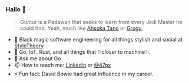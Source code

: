 ### Hallo 👋

> Guntur is a Padawan that seeks to learn from every Jedi Master he could find. Yeah, much like [Ahsoka Tano](https://starwars.fandom.com/wiki/Ahsoka_Tano) or [Grogu](https://starwars.fandom.com/wiki/Grogu).

- 🔭 Black magic software engineering for all things stylish and social at [StyleTheory](https://www.styletheory.co/id/)
- 🌱 Go, IoT, Rust, and all things that ✨closer to machine✨.
- 💬 Ask me about Go
- 📫 How to reach me: [Linkedin](https://www.linkedin.com/in/gunturaf/) or [@47px](https://twitter.com/47px)
- ⚡ Fun fact: David Bowie had great influence in my career. 
